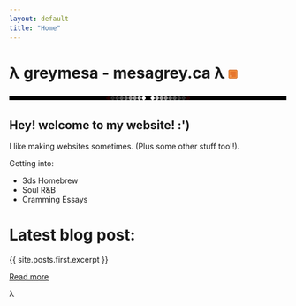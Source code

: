 ```yaml
---
layout: default
title: "Home"
---
```


# λ greymesa - mesagrey.ca λ <a href="/feed.xml"><img src="/assets/images/rss_ani.gif"></a>
<img src="/assets/images/line.gif" id="linebreak">

## Hey! welcome to my website! :')

I like making websites sometimes. (Plus some other stuff too!!).

Getting into:
- 3ds Homebrew
- Soul R&B
- Cramming Essays


# Latest blog post:

<p>{{ site.posts.first.excerpt }}</p>
<a href="{{ site.posts.first.url }}">Read more</a>

λ

